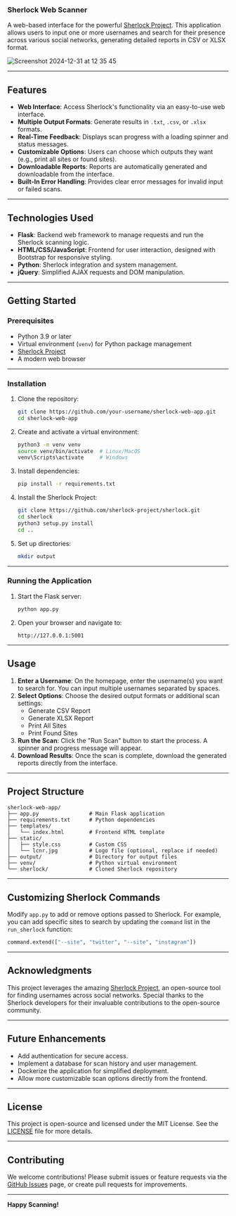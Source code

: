 ### Sherlock Web Scanner

A web-based interface for the powerful [Sherlock Project](https://github.com/sherlock-project/sherlock). This application allows users to input one or more usernames and search for their presence across various social networks, generating detailed reports in CSV or XLSX format.

![Screenshot 2024-12-31 at 12 35 45](https://github.com/user-attachments/assets/29f85e0b-135a-4dd6-be99-f828c1293d57)

---

## **Features**
- **Web Interface**: Access Sherlock's functionality via an easy-to-use web interface.
- **Multiple Output Formats**: Generate results in `.txt`, `.csv`, or `.xlsx` formats.
- **Real-Time Feedback**: Displays scan progress with a loading spinner and status messages.
- **Customizable Options**: Users can choose which outputs they want (e.g., print all sites or found sites).
- **Downloadable Reports**: Reports are automatically generated and downloadable from the interface.
- **Built-In Error Handling**: Provides clear error messages for invalid input or failed scans.

---

## **Technologies Used**
- **Flask**: Backend web framework to manage requests and run the Sherlock scanning logic.
- **HTML/CSS/JavaScript**: Frontend for user interaction, designed with Bootstrap for responsive styling.
- **Python**: Sherlock integration and system management.
- **jQuery**: Simplified AJAX requests and DOM manipulation.

---

## **Getting Started**

### **Prerequisites**
- Python 3.9 or later
- Virtual environment (`venv`) for Python package management
- [Sherlock Project](https://github.com/sherlock-project/sherlock)
- A modern web browser

---

### **Installation**

1. Clone the repository:
   ```bash
   git clone https://github.com/your-username/sherlock-web-app.git
   cd sherlock-web-app
   ```

2. Create and activate a virtual environment:
   ```bash
   python3 -m venv venv
   source venv/bin/activate  # Linux/MacOS
   venv\Scripts\activate     # Windows
   ```

3. Install dependencies:
   ```bash
   pip install -r requirements.txt
   ```

4. Install the Sherlock Project:
   ```bash
   git clone https://github.com/sherlock-project/sherlock.git
   cd sherlock
   python3 setup.py install
   cd ..
   ```

5. Set up directories:
   ```bash
   mkdir output
   ```

---

### **Running the Application**

1. Start the Flask server:
   ```bash
   python app.py
   ```

2. Open your browser and navigate to:
   ```
   http://127.0.0.1:5001
   ```

---

## **Usage**

1. **Enter a Username**: On the homepage, enter the username(s) you want to search for. You can input multiple usernames separated by spaces.
2. **Select Options**: Choose the desired output formats or additional scan settings:
   - Generate CSV Report
   - Generate XLSX Report
   - Print All Sites
   - Print Found Sites
3. **Run the Scan**: Click the "Run Scan" button to start the process. A spinner and progress message will appear.
4. **Download Results**: Once the scan is complete, download the generated reports directly from the interface.

---

## **Project Structure**
```plaintext
sherlock-web-app/
├── app.py                # Main Flask application
├── requirements.txt      # Python dependencies
├── templates/
│   └── index.html        # Frontend HTML template
├── static/
│   ├── style.css         # Custom CSS
│   └── lcnr.jpg          # Logo file (optional, replace if needed)
├── output/               # Directory for output files
├── venv/                 # Python virtual environment
└── sherlock/             # Cloned Sherlock repository
```

---

## **Customizing Sherlock Commands**
Modify `app.py` to add or remove options passed to Sherlock. For example, you can add specific sites to search by updating the `command` list in the `run_sherlock` function:
```python
command.extend(["--site", "twitter", "--site", "instagram"])
```

---

## **Acknowledgments**
This project leverages the amazing [Sherlock Project](https://github.com/sherlock-project/sherlock), an open-source tool for finding usernames across social networks. Special thanks to the Sherlock developers for their invaluable contributions to the open-source community.

---

## **Future Enhancements**
- Add authentication for secure access.
- Implement a database for scan history and user management.
- Dockerize the application for simplified deployment.
- Allow more customizable scan options directly from the frontend.

---

## **License**
This project is open-source and licensed under the MIT License. See the [LICENSE](LICENSE) file for more details.

---

## **Contributing**
We welcome contributions! Please submit issues or feature requests via the [GitHub Issues](https://github.com/your-username/sherlock-web-app/issues) page, or create pull requests for improvements.

---

**Happy Scanning!**
